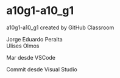 # a10g1-a10_g1

a10g1-a10_g1 created by GitHub Classroom

Jorge Eduardo Peralta
<br>
Ulises Olmos
<br>

Mar desde VSCode

Commit desde Visual Studio
